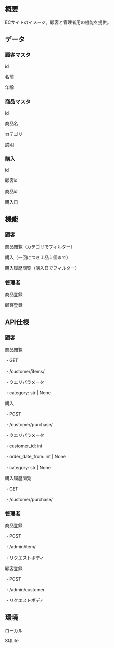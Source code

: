 ## 概要
ECサイトのイメージ。顧客と管理者用の機能を提供。

## データ
### 顧客マスタ

id

名前

年齢

### 商品マスタ

id

商品名

カテゴリ

説明

### 購入

id

顧客id

商品id

購入日

## 機能
### 顧客

商品閲覧（カテゴリでフィルター）

購入（一回につき１品１個まで）

購入履歴閲覧（購入日でフィルター）

### 管理者

商品登録

顧客登録

## API仕様
### 顧客

商品閲覧

・GET

・/customer/items/

・クエリパラメータ

・category: str | None

購入

・POST

・/customer/purchase/

・クエリパラメータ

  ・customer_id: int

  ・order_date_from: int | None

  ・category: str | None

購入履歴閲覧

・GET

・/customer/purchase/

### 管理者

商品登録

・POST

・/admin/item/

・リクエストボディ


顧客登録

・POST

・/admin/customer

・リクエストボディ


## 環境
ローカル

SQLite

 

 

 

 

 
